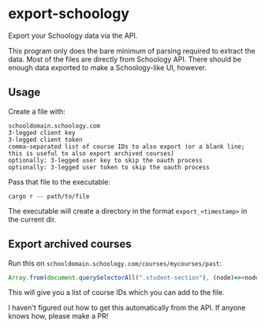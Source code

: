 # export-schoology
Export your Schoology data via the API.

This program only does the bare minimum of parsing required to extract the data. Most of the files are directly from Schoology API. There should be enough data exported to make a Schoology-like UI, however.

## Usage
Create a file with:
```
schooldomain.schoology.com
3-legged client key
3-legged client token
comma-separated list of course IDs to also export (or a blank line; this is useful to also export archived courses)
optionally: 3-legged user key to skip the oauth process
optionally: 3-legged user token to skip the oauth process
```

Pass that file to the executable:
```
cargo r -- path/to/file
```

The executable will create a directory in the format `export_<timestamp>` in the current dir.

## Export archived courses
Run this on `schooldomain.schoology.com/courses/mycourses/past`:
```js
Array.from(document.querySelectorAll(".student-section"), (node)=>+node.firstChild.href.split("/")[4]).join(",")
```
This will give you a list of course IDs which you can add to the file.

I haven't figured out how to get this automatically from the API. If anyone knows how, please make a PR!
